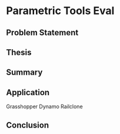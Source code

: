 # Parametric Tools Eval

## Problem Statement


## Thesis


## Summary


## Application
Grasshopper
Dynamo
Railclone

## Conclusion